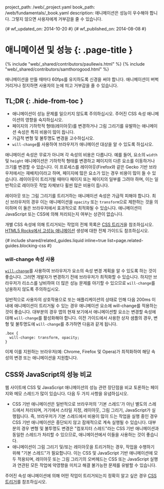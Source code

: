 project_path: /web/_project.yaml
book_path: /web/fundamentals/_book.yaml
description: 애니메이션은 성능이 우수해야 합니다. 그렇지 않으면 사용자에게 거부감을 줄 수 있습니다.

{# wf_updated_on: 2014-10-20 #}
{# wf_published_on: 2014-08-08 #}

# 애니메이션 및 성능 {: .page-title }

{% include "web/_shared/contributors/paullewis.html" %}
{% include "web/_shared/contributors/samthorogood.html" %}


애니메이션을 만들 때마다 60fps를 유지하도록 신경을 써야 합니다. 애니메이션이 버벅거리거나 정지하면 사용자의 눈에 띄고 거부감을 줄 수 있습니다.

## TL;DR {: .hide-from-toc }
- 애니메이션이 성능 문제를 일으키지 않도록 주의하십시오. 주어진 CSS 속성 애니메이션의 영향을 숙지하십시오.
- 페이지의 기하학적 형태(레이아웃)를 변경하거나 그림 그리기를 유발하는 애니메이션 속성은 특히 비용이 많이 듭니다.
- 가급적 변형 및 불투명도 변경을 고수하십시오.
- <code>will-change</code>를 사용하여 브라우저가 애니메이션 대상을 알 수 있도록 하십시오.


애니메이션 속성은 무료가 아니며 각 속성의 비용은 다릅니다. 예를 들어, 요소의 `width` 및 `height` 애니메이션은 기하학적 형태를 변경하고 페이지의 다른 요소를 이동하거나 크기를 변경할 수 있습니다. 이 프로세스를 레이아웃(Firefox와 같은 Gecko 기반 브라우저에서는 재배치)이라고 하며, 페이지에 많은 요소가 있는 경우 비용이 많이 들 수 있습니다. 레이아웃이 트리거될 때마다 페이지 또는 페이지의 일부를 그려야 하며, 이는 일반적으로 레이아웃 작업 자체보다 휠씬 많은 비용이 듭니다.

레이아웃 또는 그림 그리기를 트리거하는 애니메이션 속성은 가급적 피해야 합니다. 최신 브라우저의 경우 이는 애니메이션을 `opacity` 또는 `transform`으로 제한하는 것을 의미하며 이 둘은 브라우저에서 효과적으로 최적화될 수 있습니다. 애니메이션이 JavaScript 또는 CSS에 의해 처리되는지 여부는 상관이 없습니다.

개별 CSS 속성에 의해 트리거되는 작업의 전체 목록은 [CSS 트리거](http://csstriggers.com)을 참조하십시오. [HTML5 Rocks에서 고성능 애니메이션](http://www.html5rocks.com/en/tutorials/speed/high-performance-animations/) 생성에 대한 전체 가이드도 참조하십시오.

{# include shared/related_guides.liquid inline=true list=page.related-guides.blocking-css #}

### will-change 속성 사용

[`will-change`](http://dev.w3.org/csswg/css-will-change/)를 사용하여 브라우저가 요소의 속성 변경 계획을 알 수 있도록 하는 것이 좋습니다. 그러면 개발자가 변경하기 전에 브라우저가 최적화할 수 있습니다. 하지만 브라우저가 리소스를 낭비하여 더 많은 성능 문제를 야기할 수 있으므로 `will-change`를 남용하지 않도록 주의하십시오.

일반적으로 사용자의 상호작용으로 또는 애플리케이션의 상태로 인해 다음 200ms 이내에 애니메이션이 트리거될 수 있는 경우 애니메이션 요소에 will-change를 적용하는 것이 좋습니다. 대부분의 경우 앱의 현재 보기에서 애니메이션할 요소는 변경할 속성에 대해 `will-change`를 활성화해야 합니다. 이전 가이드에서 사용한 상자 샘플의 경우, 변형 및 불투명도에 `will-change`를 추가하면 다음과 같게 됩니다.


    .box {
      will-change: transform, opacity;
    }
    

이제 이를 지원하는 브라우저(예: Chrome, Firefox 및 Opera)가 최적화하여 해당 속성의 변경 또는 애니메이션을 지원합니다.

## CSS와 JavaScript의 성능 비교

웹 사이트에 CSS 및 JavaScript 애니메이션의 성능 관련 장단점을 비교 토론하는 페이지와 메모 스레드가 많이 있습니다. 다음 두 가지 사항을 유념하십시오.

* CSS 기반 애니메이션은 일반적으로 브라우저의 '기본 스레드'가 아닌 별도의 스레드에서 처리되며, 거기에서 스타일 지정, 레이아웃, 그림 그리기, JavaScript가 실행됩니다. 즉, 브라우저가 기본 스레드에서 비용이 많이 드는 작업을 실행 중인 경우 CSS 기반 애니메이션은 중단되지 않고 잠재적으로 계속 실행될 수 있습니다. 대부분의 경우 변형 및 불투명도 변경은 "컴포지터 스레드"라는 CSS 기반 애니메이션과 동일한 스레드가 처리할 수 있으므로, 애니메이션에서 이들을 사용하는 것이 좋습니다.
* 애니메이션이 그림 그리기 및/또는 레이아웃을 트리거하는 경우, 작업을 수행하기 위해 "기본 스레드"가 필요합니다. 이는 CSS 및 JavaScript 기반 애니메이션에 모두 적용되며, 레이아웃 또는 그림 그리기의 오버헤드는 CSS 또는 JavaScript 실행과 연관된 모든 작업에 악영향을 미치고 해결 불가능한 문제를 유발할 수 있습니다.

주어진 속성 애니메이션에 의해 어떤 작업이 트리거되는지 정확히 알고 싶은 경우 [CSS 트리거](http://csstriggers.com)를 참조하십시오.


